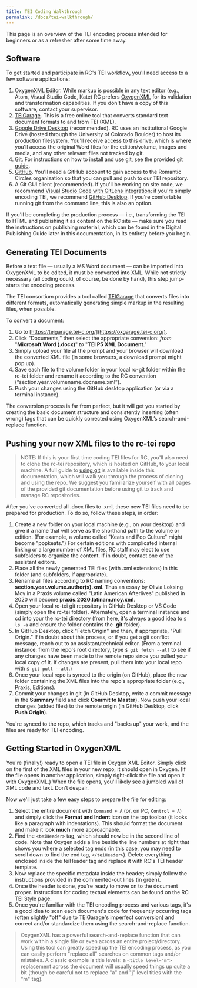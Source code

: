 ```yaml
---
title: TEI Coding Walkthrough
permalink: /docs/tei-walkthrough/
---
```


This page is an overview of the TEI encoding process intended for beginners or as a refresher after some time away.

## Software

To get started and participate in RC's TEI workflow, you'll need access to a few software applications:

1. [OxygenXML Editor](https://www.oxygenxml.com/). While markup is possible in any text editor (e.g., Atom, Visual Studio Code, Kate) RC prefers [OxygenXML](https://www.oxygenxml.com/) for its validation and transformation capabilities. If you don't have a copy of this software, contact your supervisor.
2. [TEIGarage](https://teigarage.tei-c.org/). This is a free online tool that converts standard text document formats to and from TEI (XML).
3. [Google Drive Desktop](https://www.google.com/drive/download/) (recommended). RC uses an institutional Google Drive (hosted through the University of Colorado Boulder) to host its production filesystem. You'll receive access to this drive, which is where you'll access the original Word files for the edition/volume, images and media, and any other relevant files not tracked by git.
4. [Git](https://git-scm.com/). For instructions on how to install and use git, see the provided [git guide](../rc-git/).
5. [GitHub](https://github.com/). You'll need a GitHub account to gain access to the Romantic Circles organization so that you can pull and push to our TEI repository.
6. A Git GUI client (recommended). If you'll be working on site code, we recommend [Visual Studio Code with GitLens integration](https://marketplace.visualstudio.com/items?itemName=eamodio.gitlens); if you're simply encoding TEI, we recommend [GitHub Desktop](https://desktop.github.com/). If you're comfortable running git from the command line, this is also an option.

If you'll be completing the production process — i.e., transforming the TEI to HTML and publishing it as content on the RC site — make sure you read the instructions on publishing material, which can be found in the Digital Publishing Guide later in this documentation, in its entirety before you begin.

## Generating TEI Documents

Before a text file — usually a MS Word document — can be imported into OxygenXML to be edited, it must be converted into XML. While not strictly necessary (all coding could, of course, be done by hand), this step jump-starts the encoding process.

The TEI consortium provides a tool called [TEIGarage](https://oxgarage.tei-c.org/) that converts files into different formats, automatically generating simple markup in the resulting files, when possible.

To convert a document:

1. Go to [https://teigarage.tei-c.org/](https://oxgarage.tei-c.org/).
2. Click "Documents," then select the appropriate conversion: *from* "**Microsoft Word (.docx)**" *to* "**TEI P5 XML Document**."
3. Simply upload your file at the prompt and your browser will download the converted XML file (in some browsers, a download prompt might pop up).
4. Save each file to the volume folder in your local rc-git folder within the rc-tei folder and rename it according to the RC convention (“section.year.volumename.docname.xml”).
5. Push your changes using the  GitHub desktop application (or via a terminal instance).

The conversion process is far from perfect, but it will get you started by creating the basic document structure and consistently inserting (often wrong) tags that can be quickly corrected using OxygenXML’s search-and-replace function.

## Pushing your new XML files to the rc-tei repo

> NOTE: If this is your first time coding TEI files for RC, you'll also need to clone the rc-tei repository, which is hosted on GitHub, to your local machine. A full guide to [using git](../rc-git/) is available inside this documentation, which will walk you through the process of cloning and using the repo. We suggest you familiarize yourself with all pages of the provided git documentation before using git to track and manage RC repositories.

After you've converted all .docx files to .xml, these new TEI files need to be prepared for production. To do so, follow these steps, in order:

1. Create a new folder on your local machine (e.g., on your desktop) and give it a name that will serve as the shorthand path to the volume or edition. (For example, a volume called "Keats and Pop Culture" might become "popkeats.") For certain editions with complicated internal linking or a large number of XML files, RC staff may elect to use subfolders to organize the content. If in doubt, contact one of the assistant editors.
2. Place all the newly generated TEI files (with .xml extensions) in this folder (and subfolders, if appropriate).
3. Rename all files according to RC naming conventions: **section.year.volume.author(s).xml**. Thus an essay by Olivia Loksing Moy in a Praxis volume called "Latin American Afterlives" published in 2020 will become **praxis.2020.latinam.moy.xml**.
4. Open your local rc-tei git repository in GitHub Desktop or VS Code (simply open the rc-tei folder). Alternately, open a terminal instance and cd into your the rc-tei directory (from here, it's always a good idea to `$ ls -a` and ensure the folder contains the **.git** folder).
5. In GitHub Desktop, click "Fetch Origin" and then, if appropriate, "Pull Origin." If in doubt about this process, or if you get a git conflict message, reach out to an assistant/technical editor. (From a terminal instance: from the repo's root directory, type `$ git fetch --all` to see if any changes have been made to the remote repo since you pulled your local copy of it. If changes are present, pull them into your local repo with `$ git pull --all`.)
6. Once your local repo is synced to the origin (on GitHub), place the new folder containing the XML files into the repo's appropriate folder (e.g., Praxis, Editions).
7. Commit your changes in git (in GitHub Desktop, write a commit message in the **Summary** field and click **Commit to Master**). Now push your local changes (added files) to the remote origin (in GitHub Desktop, click **Push Origin**).

You're synced to the repo, which tracks and "backs up" your work, and the files are ready for TEI encoding.

## Getting Started in OxygenXML

You're (finally!) ready to open a TEI file in Oxygen XML Editor. Simply click on the first of the XML files in your new repo; it should open in Oxygen. (If the file opens in another application, simply right-click the file and open it with OxygenXML.) When the file opens, you'll likely see a jumbled wall of XML code and text. Don't despair.

Now we'll just take a few easy steps to prepare the file for editing:

1. Select the entire document with `Command + A` (or, on PC, `Control + A`) and simply click the **Format and Indent** icon on the top toolbar (it looks like a paragraph with indentations). This should format the document and make it look **much** more approachable.
2. Find the `<teiHeader>` tag, which should now be in the second line of code. Note that Oxygen adds a line beside the line numbers at right that shows you where a selected tag ends (in this case, you may need to scroll down to find the end tag, `</teiHeader>`). Delete everything enclosed inside the teiHeader tag and replace it with RC's TEI header template.
3. Now replace the specific metadata inside the header; simply follow the instructions provided in the commented-out lines (in green).
4. Once the header is done, you're ready to move on to the document proper. Instructions for coding textual elements can be found on the RC TEI Style page.
5. Once you're familiar with the TEI encoding process and various tags, it's a good idea to scan each document's code for frequently occurring tags (often slightly "off" due to TEIGarage's imperfect conversion) and correct and/or standardize them using the search-and-replace function.

>OxygenXML has a powerful search-and-replace function that can work within a single file or even across an entire project/directory. Using this tool can greatly speed up the TEI encoding process, as you can easily perform "replace all" searches on common tags and/or mistakes. A classic example is title levels: a `<title level="m">` replacement across the document will usually speed things up quite a bit (though be careful not to replace "a" and "j" level titles with the "m" tag).
